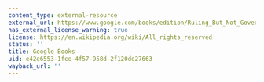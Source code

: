 ```yaml
---
content_type: external-resource
external_url: https://www.google.com/books/edition/Ruling_But_Not_Governing/AVt8rK7yIqIC?q=&gbpv=1#f=false
has_external_license_warning: true
license: https://en.wikipedia.org/wiki/All_rights_reserved
status: ''
title: Google Books
uid: e42e6553-1fce-4f57-958d-2f120de27663
wayback_url: ''
---
```

